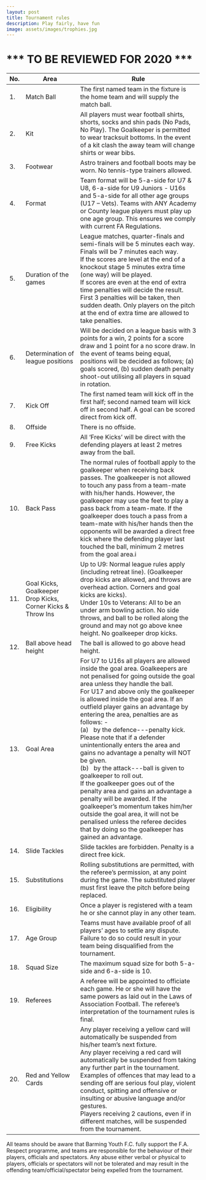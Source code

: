 ```yaml
---
layout: post
title: Tournament rules
description: Play fairly, have fun
image: assets/images/trophies.jpg
---
```


# *** TO BE REVIEWED FOR 2020 ***


|No.  |  Area | Rule  |
|-----|-------|-------|
|1.|Match Ball|The first named team in the fixture is the home team and will supply the match ball.|
|2.|Kit|All players must wear football shirts, shorts, socks and shin pads (No Pads, No Play). The Goalkeeper is permitted to wear tracksuit bottoms. In the event of a kit clash the away team will change shirts or wear bibs.|
|3.|Footwear|Astro trainers and football boots may be worn. No tennis-type trainers allowed.|
|4.|Format|Team format will be 5-a-side for U7 & U8, 6-a-side for U9 Juniors - U16s and 5-a-side for all other age groups (U17 – Vets). Teams with ANY Academy or County league players must play up one age group. This ensures we comply with current FA Regulations.|
|5.|Duration of the games|League matches, quarter-finals and semi-finals will be 5 minutes each way. Finals will be 7 minutes each way.<br />If the scores are level at the end of a knockout stage 5 minutes extra time (one way) will be played.<br />If scores are even at the end of extra time penalties will decide the result. First 3 penalties will be taken, then sudden death. Only players on the pitch at the end of extra time are allowed to take penalties.|
|6.|Determination of league positions|Will be decided on a league basis with 3 points for a win, 2 points for a score draw and 1 point for a no score draw. In the event of teams being equal, positions will be decided as follows; (a)  goals scored, (b) sudden death penalty shoot-out utilising all players in squad in rotation.|
|7.|Kick Off|The first named team will kick off in the first half; second named team will kick off in second half. A goal can be scored direct from kick off.|
|8.|Offside|There is no offside.|
|9.|Free Kicks|All ‘Free Kicks’ will be direct with the defending players at least 2 metres away from the ball.|
|10.|Back Pass|The normal rules of football apply to the goalkeeper when receiving back passes. The goalkeeper is not allowed to touch any pass from a team-mate with his/her hands.  However, the goalkeeper may use the feet to play a pass back from a team-mate. If the goalkeeper does touch a pass from a team-mate with his/her hands then the opponents will be awarded a direct free kick where the defending player last touched the ball, minimum 2 metres from the goal area.i|
|11.|Goal Kicks, Goalkeeper Drop Kicks, Corner Kicks & Throw Ins|Up to U9: Normal league rules apply (including retreat line). (Goalkeeper drop kicks are allowed, and throws are overhead action. Corners and goal kicks are kicks).<br />Under 10s to Veterans: All to be an under arm bowling action. No side throws, and ball to be rolled along the ground and may not go above knee height. No goalkeeper drop kicks.|
|12.|Ball above head height|The ball is allowed to go above head height.|
|13.|Goal Area|For U7 to U16s all players are allowed inside the goal area. Goalkeepers are not penalised for going outside the goal area unless they handle the ball.<br />For U17 and above only the goalkeeper is allowed inside the goal area. If an outfield player gains an advantage by entering the area, penalties are as follows: -<br />(a)   by the defence---penalty kick. Please note that if a defender unintentionally enters the area and gains no advantage a penalty will NOT be given.<br />(b)   by the attack---ball is given to goalkeeper to roll out.<br />If the goalkeeper goes out of the penalty area and gains an advantage a penalty will be awarded. If the goalkeeper’s momentum takes him/her outside the goal area, it will not be penalised unless the referee decides that by doing so the goalkeeper has gained an advantage.|
|14.|Slide Tackles|Slide tackles are forbidden. Penalty is a direct free kick.|
|15.|Substitutions|Rolling substitutions are permitted, with the referee’s permission, at any point during the game. The substituted player must first leave the pitch before being replaced.|
|16.|Eligibility|Once a player is registered with a team he or she cannot play in any other team.|
|17.|Age Group|Teams must have available proof of all players’ ages to settle any dispute. Failure to do so could result in your team being disqualified from the tournament.|
|18.|Squad Size|The maximum squad size for both 5-a-side and 6-a-side is 10.|
|19.|Referees|A referee will be appointed to officiate each game. He or she will have the same powers as laid out in the Laws of Association Football. The referee’s interpretation of the tournament rules is final.|
|20.|Red and Yellow Cards|Any player receiving a yellow card will automatically be suspended from his/her team’s next fixture.<br />Any player receiving a red card will automatically be suspended from taking any further part in the tournament. Examples of offences that may lead to a sending off are serious foul play, violent conduct, spitting and offensive or insulting or abusive language and/or gestures.<br />Players receiving 2 cautions, even if in different matches, will be suspended from the tournament.|


All teams should be aware that Barming Youth F.C. fully support the F.A. Respect programme, and teams are responsible for the behaviour of their players, officials and spectators. Any abuse either verbal or physical to players, officials or spectators will not be tolerated and may result in the offending team/official/spectator being expelled from the tournament.


